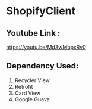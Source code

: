 # ShopifyClient

## Youtube Link :
https://youtu.be/Md3wMbpxRv0

## Dependency Used:

1. Recycler View
2. Retrofit
3. Card View
4. Google Guava
